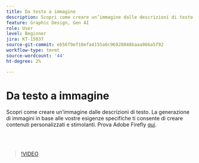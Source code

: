 ```yaml
---
title: Da testo a immagine
description: Scopri come creare un’immagine dalle descrizioni di testo
feature: Graphic Design, Gen AI
role: User
level: Beginner
jira: KT-15037
source-git-commit: eb56f9ef10efa4155a6c96928048baaa966a5f92
workflow-type: tm+mt
source-wordcount: '44'
ht-degree: 2%

---
```


# Da testo a immagine

Scopri come creare un’immagine dalle descrizioni di testo. La generazione di immagini in base alle vostre esigenze specifiche ti consente di creare contenuti personalizzati e stimolanti. Prova Adobe Firefly [qui](https://firefly.adobe.com/).

<br> 

>[!VIDEO](https://video.tv.adobe.com/v/3427608?quality=12&learn=on&hidetitle=true)


